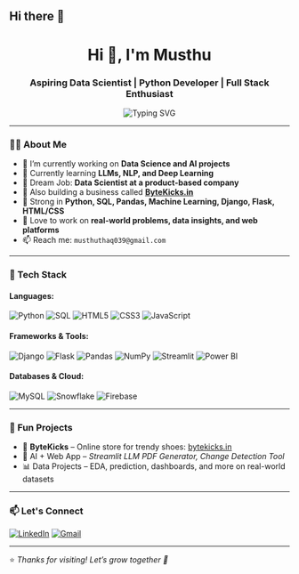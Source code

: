 ## Hi there 👋

<h1 align="center">Hi 👋, I'm Musthu</h1>
<h3 align="center">Aspiring Data Scientist | Python Developer | Full Stack Enthusiast</h3>

<p align="center">
  <img src="https://readme-typing-svg.demolab.com?font=Fira+Code&duration=3000&pause=1000&center=true&vCenter=true&width=435&lines=Passionate+about+Data+Science+%26+AI;Python+%7C+Django+%7C+Flask+%7C+Machine+Learning;Let's+Build+Something+Great+Together" alt="Typing SVG" />
</p>

---

### 🧑‍💻 About Me

- 🔭 I’m currently working on **Data Science and AI projects**  
- 🌱 Currently learning **LLMs, NLP, and Deep Learning**  
- 🎯 Dream Job: **Data Scientist at a product-based company**  
- 💼 Also building a business called **[ByteKicks.in](https://bytekicks.in)**  
- 🧠 Strong in **Python, SQL, Pandas, Machine Learning, Django, Flask, HTML/CSS**  
- 🧾 Love to work on **real-world problems, data insights, and web platforms**  
- 📫 Reach me: `musthuthaq039@gmail.com`  

---

### 🚀 Tech Stack

#### Languages:
![Python](https://img.shields.io/badge/Python-3670A0?style=for-the-badge&logo=python&logoColor=white)
![SQL](https://img.shields.io/badge/SQL-025E8C?style=for-the-badge&logo=sqlite&logoColor=white)
![HTML5](https://img.shields.io/badge/HTML5-E34F26?style=for-the-badge&logo=html5&logoColor=white)
![CSS3](https://img.shields.io/badge/CSS3-1572B6?style=for-the-badge&logo=css3&logoColor=white)
![JavaScript](https://img.shields.io/badge/JavaScript-323330?style=for-the-badge&logo=javascript&logoColor=F7DF1E)

#### Frameworks & Tools:
![Django](https://img.shields.io/badge/Django-092E20?style=for-the-badge&logo=django&logoColor=white)
![Flask](https://img.shields.io/badge/Flask-000000?style=for-the-badge&logo=flask&logoColor=white)
![Pandas](https://img.shields.io/badge/Pandas-150458?style=for-the-badge&logo=pandas&logoColor=white)
![NumPy](https://img.shields.io/badge/Numpy-013243?style=for-the-badge&logo=numpy&logoColor=white)
![Streamlit](https://img.shields.io/badge/Streamlit-FF4B4B?style=for-the-badge&logo=streamlit&logoColor=white)
![Power BI](https://img.shields.io/badge/PowerBI-F2C811?style=for-the-badge&logo=powerbi&logoColor=black)

#### Databases & Cloud:
![MySQL](https://img.shields.io/badge/MySQL-005C84?style=for-the-badge&logo=mysql&logoColor=white)
![Snowflake](https://img.shields.io/badge/Snowflake-56B9EB?style=for-the-badge&logo=snowflake&logoColor=white)
![Firebase](https://img.shields.io/badge/Firebase-ffca28?style=for-the-badge&logo=firebase&logoColor=black)

---
### 🧩 Fun Projects

- 👟 **ByteKicks** – Online store for trendy shoes: [bytekicks.in](https://bytekicks.in)  
- 🧠 AI + Web App – *Streamlit LLM PDF Generator, Change Detection Tool*  
- 📊 Data Projects – EDA, prediction, dashboards, and more on real-world datasets  

---

### 📫 Let's Connect

[![LinkedIn](https://img.shields.io/badge/LinkedIn-blue?style=for-the-badge&logo=linkedin&logoColor=white)](https://www.linkedin.com/in/musthuthaq039/)
[![Gmail](https://img.shields.io/badge/Gmail-D14836?style=for-the-badge&logo=gmail&logoColor=white)](mailto:musthuthaq039@gmail.com)

---

⭐️ *Thanks for visiting! Let’s grow together 🚀*





<!--
**mushthaqhassan/mushthaqhassan** is a ✨ _special_ ✨ repository because its `README.md` (this file) appears on your GitHub profile.

Here are some ideas to get you started:

- 🔭 I’m currently working on ...
- 🌱 I’m currently learning ...
- 👯 I’m looking to collaborate on ...
- 🤔 I’m looking for help with ...
- 💬 Ask me about ...
- 📫 How to reach me: ...
- 😄 Pronouns: ...
- ⚡ Fun fact: ...
-->
